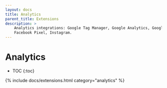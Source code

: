 ```yaml
---
layout: docs
title: Analytics
parent_title: Extensions
description: >
    Analytics integrations: Google Tag Manager, Google Analytics, Google Ads
    Facebook Pixel, Instagram.
---
```


# Analytics

* TOC
{:toc}

{% include docs/extensions.html category="analytics" %}
